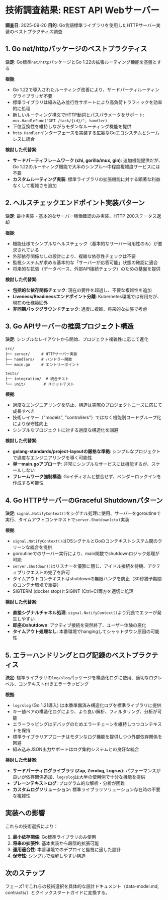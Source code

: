 # 技術調査結果: REST API Webサーバー

**調査日**: 2025-09-20
**目的**: Go言語標準ライブラリを使用したHTTPサーバー実装のベストプラクティス調査

## 1. Go net/httpパッケージのベストプラクティス

**決定**: Go標準`net/http`パッケージとGo 1.22の拡張ルーティング機能を基盤とする

**根拠**:
- Go 1.22で導入されたルーティング改善により、サードパーティルーティングライブラリが不要
- 標準ライブラリは組み込み並行性サポートにより高負荷トラフィックを効率的に処理
- 新しいルーティング構文でHTTP動詞とパスパラメータをサポート: `mux.HandleFunc("GET /task/{id}/", handler)`
- 下位互換性を維持しながらモダンなルーティング機能を提供
- `http.Handler`インターフェースを実装する広範なGoエコシステムとシームレスに統合

**検討した代替案**:
- **サードパーティフレームワーク (chi, gorilla/mux, gin)**: 追加機能提供だが、Go 1.22のルーティング機能で大半のシンプル〜中程度複雑度サービスには不要
- **カスタムルーティング実装**: 標準ライブラリの拡張機能に対する顕著な利益なくして複雑さを追加

## 2. ヘルスチェックエンドポイント実装パターン

**決定**: 最小実装 - 基本的なサーバー稼働確認のみ実装、HTTP 200ステータス返却

**根拠**:
- 機能仕様でシンプルなヘルスチェック（基本的なサーバー可用性のみ）が要求されている
- 外部依存関係なしの設計により、複雑な依存性チェックは不要
- 監視システムが求める基本的な「サーバーが応答可能」状態の確認に適合
- 将来的な拡張（データベース、外部API接続チェック）のための基盤を提供

**検討した代替案**:
- **包括的な依存関係チェック**: 現在の要件を超過し、不要な複雑性を追加
- **Liveness/Readinessエンドポイント分離**: Kubernetes環境では有用だが、現在の仕様範囲外
- **非同期バックグラウンドチェック**: 過度に複雑、将来的な拡張で考慮

## 3. Go APIサーバーの推奨プロジェクト構造

**決定**: シンプルなレイアウトから開始、プロジェクト複雑性に応じて進化

```
src/
├── server/     # HTTPサーバー実装
├── handlers/   # ハンドラー関数
└── main.go     # エントリーポイント

tests/
├── integration/  # 統合テスト
└── unit/        # ユニットテスト
```

**根拠**:
- 過度なエンジニアリングを防止、構造は実際のプロジェクトニーズに応じて成長すべき
- 技術レイヤー（"models", "controllers"）ではなく機能別コードグループ化により保守性向上
- シンプルなプロジェクトに対する過度な構造化を回避

**検討した代替案**:
- **golang-standards/project-layoutの厳格な準拠**: シンプルなプロジェクトで過度なエンジニアリングを導く可能性
- **単一main.goアプローチ**: 非常にシンプルなサービスには機能するが、スケールしない
- **フレームワーク強制構造**: Goイディオムと整合せず、ベンダーロックインを作成する可能性

## 4. Go HTTPサーバーのGraceful Shutdownパターン

**決定**: `signal.NotifyContext()`をシグナル処理に使用、サーバーをgoroutineで実行、タイムアウトコンテキストで`server.Shutdown(ctx)`実装

**根拠**:
- `signal.NotifyContext()`はOSシグナルとGoのコンテキストシステム間のクリーンな統合を提供
- goroutineでのサーバー実行により、main関数でshutdownロジック処理が可能
- `server.Shutdown()`はリスナーを優雅に閉じ、アイドル接続を待機、アクティブリクエストの完了を許可
- タイムアウトコンテキストはshutdownの無限ハングを防止（30秒猶予期間のコンテナ環境で重要）
- SIGTERM (docker stop)とSIGINT (Ctrl+C)両方を適切に処理

**検討した代替案**:
- **直接シグナルチャネル処理**: `signal.NotifyContext()`より冗長でエラーが発生しやすい
- **即座のshutdown**: アクティブ接続を突然終了、ユーザー体験の悪化
- **タイムアウト処理なし**: 本番環境でhangingしてシャットダウン原因の可能性

## 5. エラーハンドリングとログ記録のベストプラクティス

**決定**: 標準ライブラリの`log/slog`パッケージを構造化ログに使用、適切なログレベル、コンテキスト付きエラーラッピング

**根拠**:
- `log/slog` (Go 1.21導入) は本番準備済み構造化ログを標準ライブラリに提供
- キー値ペアの構造化ログにより、より良い解析、フィルタリング、分析が可能
- エラーラッピングはデバッグのためエラーチェーンを維持しつつコンテキストを保持
- 標準ライブラリアプローチはモダンなログ機能を提供しつつ外部依存関係を回避
- 組み込みJSON出力サポートはログ集約システムとの良好な統合

**検討した代替案**:
- **サードパーティログライブラリ (Zap, Zerolog, Logrus)**: パフォーマンスが良いが依存関係追加、`log/slog`は大半の使用例で十分な機能を提供
- **プレーンテキストログ**: プログラム的な解析・分析が困難
- **カスタムログソリューション**: 標準ライブラリソリューション存在時の不要な複雑性

## 実装への影響

これらの技術選択により：

1. **最小依存関係**: Go標準ライブラリのみ使用
2. **将来の拡張性**: 基本実装から段階的拡張可能
3. **運用適合性**: 本番環境でのデプロイと監視に適した設計
4. **保守性**: シンプルで理解しやすい構造

## 次のステップ

フェーズ1でこれらの技術選択を具体的な設計ドキュメント（data-model.md, contracts/）とクイックスタートガイドに変換する。